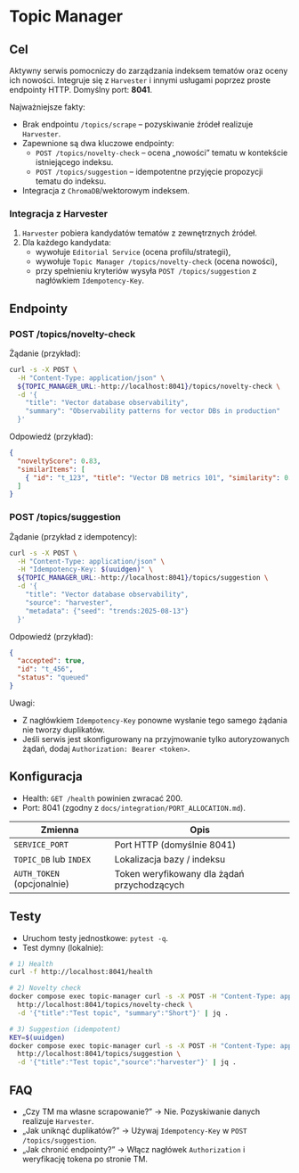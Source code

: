 # Topic Manager

## Cel
Aktywny serwis pomocniczy do zarządzania indeksem tematów oraz oceny ich nowości. Integruje się z `Harvester` i innymi usługami poprzez proste endpointy HTTP. Domyślny port: **8041**.

Najważniejsze fakty:
- Brak endpointu `/topics/scrape` – pozyskiwanie źródeł realizuje `Harvester`.
- Zapewnione są dwa kluczowe endpointy:
  - `POST /topics/novelty-check` – ocena „nowości” tematu w kontekście istniejącego indeksu.
  - `POST /topics/suggestion` – idempotentne przyjęcie propozycji tematu do indeksu.
- Integracja z `ChromaDB`/wektorowym indeksem.

### Integracja z Harvester
1. `Harvester` pobiera kandydatów tematów z zewnętrznych źródeł.
2. Dla każdego kandydata:
   - wywołuje `Editorial Service` (ocena profilu/strategii),
   - wywołuje `Topic Manager /topics/novelty-check` (ocena nowości),
   - przy spełnieniu kryteriów wysyła `POST /topics/suggestion` z nagłówkiem `Idempotency-Key`.

## Endpointy

### POST /topics/novelty-check
Żądanie (przykład):
```bash
curl -s -X POST \
  -H "Content-Type: application/json" \
  ${TOPIC_MANAGER_URL:-http://localhost:8041}/topics/novelty-check \
  -d '{
    "title": "Vector database observability",
    "summary": "Observability patterns for vector DBs in production"
  }'
```
Odpowiedź (przykład):
```json
{
  "noveltyScore": 0.83,
  "similarItems": [
    { "id": "t_123", "title": "Vector DB metrics 101", "similarity": 0.78 }
  ]
}
```

### POST /topics/suggestion
Żądanie (przykład z idempotency):
```bash
curl -s -X POST \
  -H "Content-Type: application/json" \
  -H "Idempotency-Key: $(uuidgen)" \
  ${TOPIC_MANAGER_URL:-http://localhost:8041}/topics/suggestion \
  -d '{
    "title": "Vector database observability",
    "source": "harvester",
    "metadata": {"seed": "trends:2025-08-13"}
  }'
```
Odpowiedź (przykład):
```json
{
  "accepted": true,
  "id": "t_456",
  "status": "queued"
}
```
Uwagi:
- Z nagłówkiem `Idempotency-Key` ponowne wysłanie tego samego żądania nie tworzy duplikatów.
- Jeśli serwis jest skonfigurowany na przyjmowanie tylko autoryzowanych żądań, dodaj `Authorization: Bearer <token>`.

## Konfiguracja

- Health: `GET /health` powinien zwracać 200.
- Port: 8041 (zgodny z `docs/integration/PORT_ALLOCATION.md`).

Zmienna | Opis
---|---
`SERVICE_PORT` | Port HTTP (domyślnie 8041)
`TOPIC_DB` lub `INDEX` | Lokalizacja bazy / indeksu
`AUTH_TOKEN` (opcjonalnie) | Token weryfikowany dla żądań przychodzących

## Testy
- Uruchom testy jednostkowe: `pytest -q`.
- Test dymny (lokalnie):
```bash
# 1) Health
curl -f http://localhost:8041/health

# 2) Novelty check
docker compose exec topic-manager curl -s -X POST -H "Content-Type: application/json" \
  http://localhost:8041/topics/novelty-check \
  -d '{"title":"Test topic", "summary":"Short"}' | jq .

# 3) Suggestion (idempotent)
KEY=$(uuidgen)
docker compose exec topic-manager curl -s -X POST -H "Content-Type: application/json" -H "Idempotency-Key: $KEY" \
  http://localhost:8041/topics/suggestion \
  -d '{"title":"Test topic","source":"harvester"}' | jq .
```

## FAQ
- „Czy TM ma własne scrapowanie?” → Nie. Pozyskiwanie danych realizuje `Harvester`.
- „Jak uniknąć duplikatów?” → Używaj `Idempotency-Key` w `POST /topics/suggestion`.
- „Jak chronić endpointy?” → Włącz nagłówek `Authorization` i weryfikację tokena po stronie TM.
